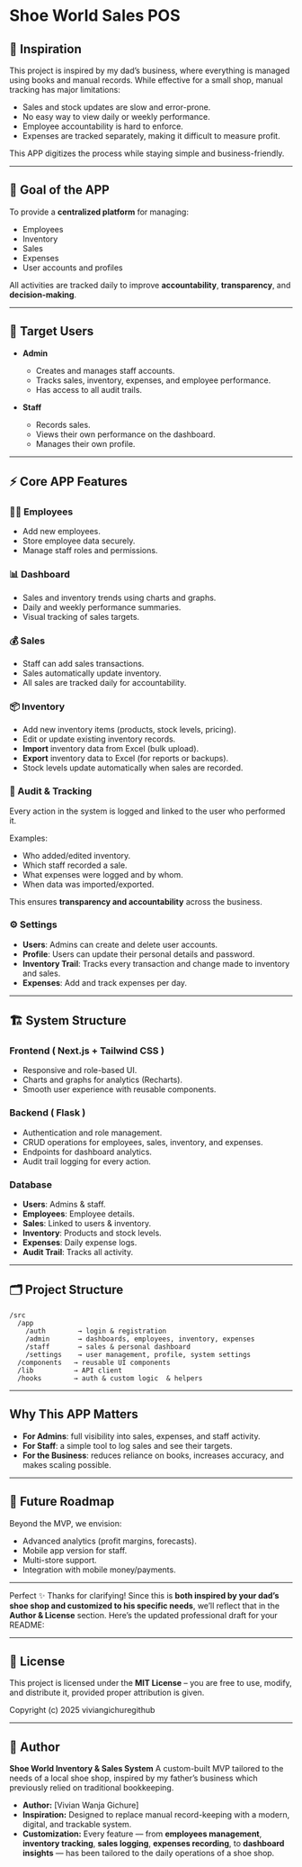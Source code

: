 # Shoe World Sales POS

## 📖 Inspiration

This project is inspired by my dad’s business, where everything is managed using books and manual records. While effective for a small shop, manual tracking has major limitations:

* Sales and stock updates are slow and error-prone.
* No easy way to view daily or weekly performance.
* Employee accountability is hard to enforce.
* Expenses are tracked separately, making it difficult to measure profit.

This APP digitizes the process while staying simple and business-friendly.

---

## 🎯 Goal of the APP

To provide a **centralized platform** for managing:

* Employees
* Inventory
* Sales
* Expenses
* User accounts and profiles

All activities are tracked daily to improve **accountability**, **transparency**, and **decision-making**.

---

## 👥 Target Users

* **Admin**

  * Creates and manages staff accounts.
  * Tracks sales, inventory, expenses, and employee performance.
  * Has access to all audit trails.

* **Staff**

  * Records sales.
  * Views their own performance on the dashboard.
  * Manages their own profile.
 
---
 
## ⚡ Core APP Features

### 👨‍💼 Employees

* Add new employees.
* Store employee data securely.
* Manage staff roles and permissions.

### 📊 Dashboard

* Sales and inventory trends using charts and graphs.
* Daily and weekly performance summaries.
* Visual tracking of sales targets.

### 💰 Sales

* Staff can add sales transactions.
* Sales automatically update inventory.
* All sales are tracked daily for accountability.

### 📦 Inventory

* Add new inventory items (products, stock levels, pricing).
* Edit or update existing inventory records.
* **Import** inventory data from Excel (bulk upload).
* **Export** inventory data to Excel (for reports or backups).
* Stock levels update automatically when sales are recorded.

### 🔐 Audit & Tracking

Every action in the system is logged and linked to the user who performed it.

Examples:

* Who added/edited inventory.
* Which staff recorded a sale.
* What expenses were logged and by whom.
* When data was imported/exported.

This ensures **transparency and accountability** across the business.


### ⚙️ Settings

* **Users**: Admins can create and delete user accounts.
* **Profile**: Users can update their personal details and password.
* **Inventory Trail**: Tracks every transaction and change made to inventory and sales.
* **Expenses**: Add and track expenses per day.

---

## 🏗️ System Structure

### Frontend ( Next.js + Tailwind CSS )

* Responsive and role-based UI.
* Charts and graphs for analytics (Recharts).
* Smooth user experience with reusable components.

### Backend ( Flask )

* Authentication and role management.
* CRUD operations for employees, sales, inventory, and expenses.
* Endpoints for dashboard analytics.
* Audit trail logging for every action.

### Database

* **Users**: Admins & staff.
* **Employees**: Employee details.
* **Sales**: Linked to users & inventory.
* **Inventory**: Products and stock levels.
* **Expenses**: Daily expense logs.
* **Audit Trail**: Tracks all activity.

---

## 🗂️ Project Structure

```
/src
  /app
    /auth        → login & registration
    /admin       → dashboards, employees, inventory, expenses
    /staff       → sales & personal dashboard
    /settings    → user management, profile, system settings
  /components   → reusable UI components
  /lib          → API client
  /hooks        → auth & custom logic  & helpers

```

---

## Why This APP Matters

* **For Admins**: full visibility into sales, expenses, and staff activity.
* **For Staff**: a simple tool to log sales and see their targets.
* **For the Business**: reduces reliance on books, increases accuracy, and makes scaling possible.

---

## 🔮 Future Roadmap

Beyond the MVP, we envision:

* Advanced analytics (profit margins, forecasts).
* Mobile app version for staff.
* Multi-store support.
* Integration with mobile money/payments.

---
Perfect ✨ Thanks for clarifying! Since this is **both inspired by your dad’s shoe shop and customized to his specific needs**, we’ll reflect that in the **Author & License** section. Here’s the updated professional draft for your README:

---

## 📜 License

This project is licensed under the **MIT License** – you are free to use, modify, and distribute it, provided proper attribution is given.

Copyright (c) 2025 viviangichuregithub

---

## 👤 Author

**Shoe World Inventory & Sales System**
A custom-built MVP tailored to the needs of a local shoe shop, inspired by my father’s business which previously relied on traditional bookkeeping.

* **Author:** [Vivian Wanja Gichure]
* **Inspiration:** Designed to replace manual record-keeping with a modern, digital, and trackable system.
* **Customization:** Every feature — from **employees management**, **inventory tracking**, **sales logging**, **expenses recording**, to **dashboard insights** — has been tailored to the daily operations of a shoe shop.
